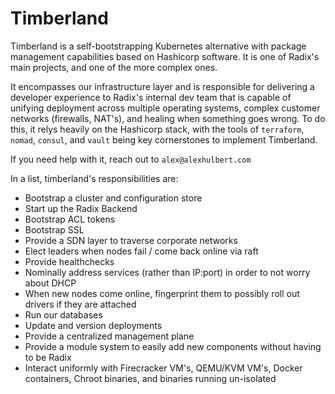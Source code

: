 # Timberland
Timberland is a self-bootstrapping Kubernetes alternative with package management capabilities based on Hashicorp software. It is one of Radix's main projects, and one of the more complex ones.

It encompasses our infrastructure layer and is responsible for delivering a developer experience to Radix's internal dev team that is capable of unifying deployment across multiple operating systems, complex customer networks (firewalls, NAT's), and healing when something goes wrong. To do this, it relys heavily on the Hashicorp stack, with the tools of `terraform`, `nomad`, `consul`, and `vault` being key cornerstones to implement Timberland.

If you need help with it, reach out to `alex@alexhulbert.com`

In a list, timberland's responsibilities are:

* Bootstrap a cluster and configuration store
* Start up the Radix Backend
* Bootstrap ACL tokens
* Bootstrap SSL
* Provide a SDN layer to traverse corporate networks
* Elect leaders when nodes fail / come back online via raft
* Provide healthchecks
* Nominally address services (rather than IP:port) in order to not worry about DHCP
* When new nodes come online, fingerprint them to possibly roll out drivers if they are attached
* Run our databases
* Update and version deployments
* Provide a centralized management plane
* Provide a module system to easily add new components without having to be Radix
* Interact uniformly with Firecracker VM's, QEMU/KVM VM's, Docker containers, Chroot binaries, and binaries running un-isolated


